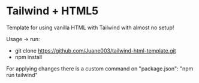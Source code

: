 # Tailwind + HTML5

Template for using vanilla HTML with Tailwind with almost no setup!

Usage -> run:
- git clone https://github.com/Juane003/tailwind-html-template.git
- npm install

For applying changes there is a custom command on "package.json": "npm run tailwind"
